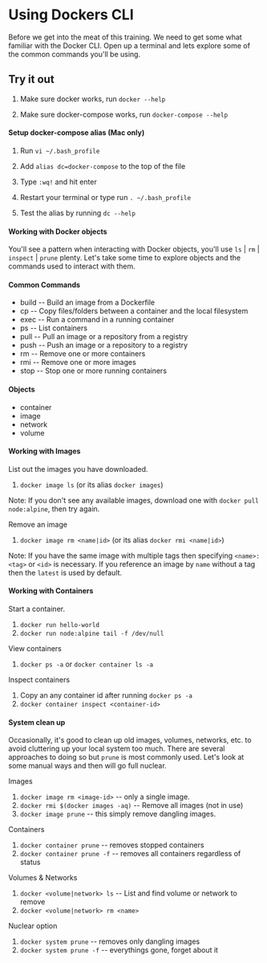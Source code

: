 # Using Dockers CLI

Before we get into the meat of this training. We need to get some what familiar with the Docker CLI. Open up a terminal and lets explore some of the common commands you'll be using.

Try it out
--

1. Make sure docker works, run `docker --help`

2. Make sure docker-compose works, run `docker-compose --help`

#### Setup docker-compose alias (Mac only)

1. Run `vi ~/.bash_profile`

2. Add `alias dc=docker-compose` to the top of the file
 
3. Type `:wq!` and hit enter

4. Restart your terminal or type run `. ~/.bash_profile`

5. Test the alias by running `dc --help`

#### Working with Docker objects

You'll see a pattern when interacting with Docker objects, you'll use `ls` | `rm` | `inspect` | `prune` plenty. Let's take some time to explore objects and the commands used to interact with them.

#### Common Commands
- build -- Build an image from a Dockerfile
- cp    -- Copy files/folders between a container and the local filesystem
- exec  -- Run a command in a running container
- ps    -- List containers
- pull  -- Pull an image or a repository from a registry
- push  -- Push an image or a repository to a registry
- rm    -- Remove one or more containers
- rmi   -- Remove one or more images
- stop  -- Stop one or more running containers

#### Objects
- container
- image
- network
- volume

#### Working with Images

List out the images you have downloaded.  
1. `docker image ls` (or its alias `docker images`)  

Note: If you don't see any available images, download one with `docker pull node:alpine`, then try again.

Remove an image  
1. `docker image rm <name|id>` (or its alias `docker rmi <name|id>`)

Note: If you have the same image with multiple tags then specifying `<name>:<tag>` or `<id>` is necessary. If you reference an image by `name` without a tag then the `latest` is used by default.


#### Working with Containers

Start a container.  
1. `docker run hello-world`
2. `docker run node:alpine tail -f /dev/null`

View containers
1. `docker ps -a` or `docker container ls -a`

Inspect containers
1. Copy an any container id after running `docker ps -a`
2. `docker container inspect <container-id>`


#### System clean up

Occasionally, it's good to clean up old images, volumes, networks, etc. to avoid cluttering up your local system too much. There are several approaches to doing so but `prune` is most commonly used. Let's look at some manual ways and then will go full nuclear.

Images
1. `docker image rm <image-id>` -- only a single image.
2. `docker rmi $(docker images -aq)` -- Remove all images (not in use)
3. `docker image prune` -- this simply remove dangling images.

Containers
1. `docker container prune` -- removes stopped containers
2. `docker container prune -f` -- removes all containers regardless of status

Volumes & Networks
1. `docker <volume|network> ls` -- List and find volume or network to remove
2. `docker <volume|network> rm <name>`

Nuclear option
1. `docker system prune` -- removes only dangling images
2. `docker system prune -f` -- everythings gone, forget about it